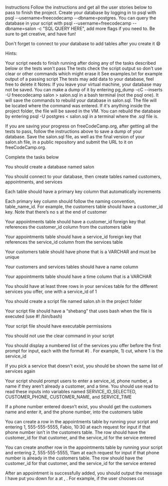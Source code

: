 Instructions
Follow the instructions and get all the user stories below to pass to finish the project. Create your database by logging in to psql with psql --username=freecodecamp --dbname=postgres. You can query the database in your script with psql --username=freecodecamp --dbname=salon -c "SQL QUERY HERE", add more flags if you need to. Be sure to get creative, and have fun!

Don't forget to connect to your database to add tables after you create it 😄

Hints:

Your script needs to finish running after doing any of the tasks described below or the tests won't pass
The tests check the script output so don't use clear or other commands which might erase it
See examples.txt for example output of a passing script
The tests may add data to your database, feel free to delete it
Notes:
If you leave your virtual machine, your database may not be saved. You can make a dump of it by entering pg_dump -cC --inserts -U freecodecamp salon > salon.sql in a bash terminal (not the psql one). It will save the commands to rebuild your database in salon.sql. The file will be located where the command was entered. If it's anything inside the project folder, the file will be saved in the VM. You can rebuild the database by entering psql -U postgres < salon.sql in a terminal where the .sql file is.

If you are saving your progress on freeCodeCamp.org, after getting all the tests to pass, follow the instructions above to save a dump of your database. Save the salon.sql file, as well as the final version of your salon.sh file, in a public repository and submit the URL to it on freeCodeCamp.org.

Complete the tasks below

You should create a database named salon

You should connect to your database, then create tables named customers, appointments, and services

Each table should have a primary key column that automatically increments

Each primary key column should follow the naming convention, table_name_id. For example, the customers table should have a customer_id key. Note that there’s no s at the end of customer

Your appointments table should have a customer_id foreign key that references the customer_id column from the customers table

Your appointments table should have a service_id foreign key that references the service_id column from the services table

Your customers table should have phone that is a VARCHAR and must be unique

Your customers and services tables should have a name column

Your appointments table should have a time column that is a VARCHAR

You should have at least three rows in your services table for the different services you offer, one with a service_id of 1

You should create a script file named salon.sh in the project folder

Your script file should have a “shebang” that uses bash when the file is executed (use #! /bin/bash)

Your script file should have executable permissions

You should not use the clear command in your script

You should display a numbered list of the services you offer before the first prompt for input, each with the format #) <service>. For example, 1) cut, where 1 is the service_id

If you pick a service that doesn't exist, you should be shown the same list of services again

Your script should prompt users to enter a service_id, phone number, a name if they aren’t already a customer, and a time. You should use read to read these inputs into variables named SERVICE_ID_SELECTED, CUSTOMER_PHONE, CUSTOMER_NAME, and SERVICE_TIME

If a phone number entered doesn’t exist, you should get the customers name and enter it, and the phone number, into the customers table

You can create a row in the appointments table by running your script and entering 1, 555-555-5555, Fabio, 10:30 at each request for input if that phone number isn’t in the customers table. The row should have the customer_id for that customer, and the service_id for the service entered

You can create another row in the appointments table by running your script and entering 2, 555-555-5555, 11am at each request for input if that phone number is already in the customers table. The row should have the customer_id for that customer, and the service_id for the service entered

After an appointment is successfully added, you should output the message I have put you down for a <service> at <time>, <name>. For example, if the user chooses cut